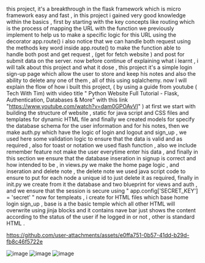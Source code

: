 this project, it's a breakthrough in the flask framework which is micro framework easy and fast , in this project i gained very good knowledge within the basics , first by starting with the key concepts like routing which is the process of mapping the URL with the function we previously implement to help us to make a specific logic for this URL using the decorator app.route() i also notice that we can handle both request using the methods key word inside app.route() to make the function able to handle both post and get request , (get for fetch website ) and post for submit data on the server.
now before continue of explaining what i learnt , i will talk about this project and what it dose , this project it's a simple login sign-up page which allow the user to store and keep his notes and also the ability to delete any one of them , all of this using sqlalchemy.
now I will explain the flow of how i built this project, ( by using a guide from youtube ( Tech With Tim) with video title " Python Website Full Tutorial - Flask, Authentication, Databases & More" with this link "https://www.youtube.com/watch?v=dam0GPOAvVI" ) at first we start with building the structure of website , static for java script and CSS files and templates for dynamic HTML file and finally we created models for specify the database schema for the user information and for his notes, then we make auth.py which have the logic of login and logout and sign_up , we used here some validation logic to ensure that the data is valid and as required , also for toast or notation we used flash function , also we include remember feature not make the user everytime enter his data , and finally in this section we ensure that the database inseration in signup is correct and how intended to be , in views.py we make the home page logic , and inseration and delete note , the delete note we used java script code to ensure to put for each node a unique id to just delete it as required, finally in init.py we create from it the database and two blueprint for views and auth , and we ensure that the session is secure using " app.config['SECRET_KEY'] = 'secret' " now for templeats , i create for HTML files which base home login sign_up , base is a the basic temple which all other HTML will overwrite using jinja blocks and it contains nave bar just shows the content according to the status of the user if he logged in or not , other is standard HTML .


https://github.com/user-attachments/assets/e0ffa751-0b57-41dd-b29d-fb8c46f5722e



![image](https://github.com/user-attachments/assets/e8ec5754-2fe1-4b65-9756-d20584d15d63)
![image](https://github.com/user-attachments/assets/dad40070-197a-4951-b587-bb4badeca7d7)
![image](https://github.com/user-attachments/assets/48f47193-7b8c-47be-a230-bdcc22778172)
